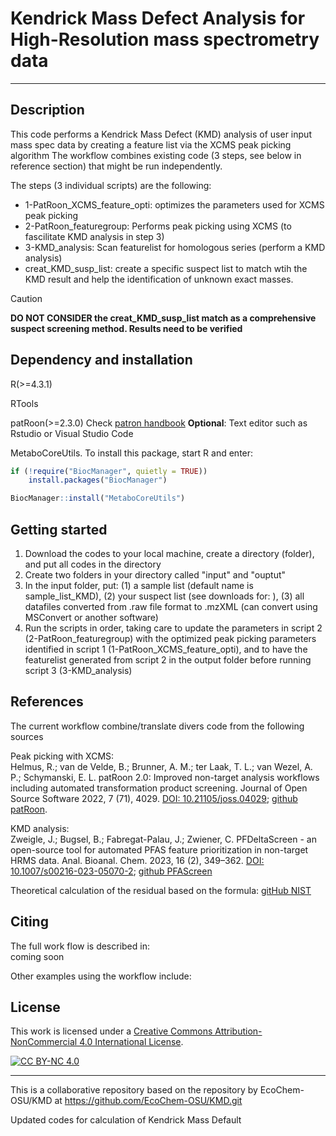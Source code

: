 # Kendrick Mass Defect Analysis for High-Resolution mass spectrometry data
-----------------------------------------------------------------------------------
Description
-----------
This code performs a Kendrick Mass Defect (KMD) analysis of user input mass spec data by creating a feature list via the XCMS peak picking algorithm
The workflow combines existing code (3 steps, see below in reference section) that might be run independently.

The steps (3 individual scripts) are the following:  
- 1-PatRoon_XCMS_feature_opti: optimizes the parameters used for XCMS peak picking  
- 2-PatRoon_featuregroup: Performs peak picking using XCMS (to fascilitate KMD analysis in step 3)  
- 3-KMD_analysis: Scan featurelist for homologous series (perform a KMD analysis)
- creat_KMD_susp_list: create a specific suspect list to match wtih the KMD result and help the identification of unknown exact masses.  
> [!CAUTION]  
> **DO NOT CONSIDER the creat_KMD_susp_list match as a comprehensive suspect screening method. Results need to be verified**


Dependency and installation
----------------
R(>=4.3.1)    

RTools 

patRoon(>=2.3.0) Check [patron handbook](https://rickhelmus.github.io/patRoon/handbook_bd/index.html)
**Optional**: Text editor such as Rstudio or Visual Studio Code 

MetaboCoreUtils. To install this package, start R and enter:  

``` r
if (!require("BiocManager", quietly = TRUE))
    install.packages("BiocManager")

BiocManager::install("MetaboCoreUtils")
```

Getting started
----------------
1. Download the codes to your local machine, create a directory (folder), and put all codes in the directory
2. Create two folders in your directory called "input" and "ouptut"
3. In the input folder, put: (1) a sample list (default name is sample_list_KMD), (2) your suspect list (see downloads for: ), (3) all datafiles converted from .raw file format to .mzXML (can convert using MSConvert or another software)
4. Run the scripts in order, taking care to update the parameters in script 2 (2-PatRoon_featuregroup) with the optimized peak picking parameters identified in script 1 (1-PatRoon_XCMS_feature_opti), and to have the featurelist generated from script 2 in the output folder before running script 3 (3-KMD_analysis)


References
------

The current workflow combine/translate divers code from the following sources

Peak picking with XCMS:  
Helmus, R.; van de Velde, B.; Brunner, A. M.; ter Laak, T. L.; van Wezel, A. P.; Schymanski, E. L. patRoon 2.0: Improved non-target analysis workflows including automated transformation product screening. Journal of Open Source Software 2022, 7 (71), 4029. [DOI: 10.21105/joss.04029](https://doi.org/10.21105/joss.04029); [github patRoon](https://github.com/rickhelmus/patRoon).

KMD analysis:  
Zweigle, J.; Bugsel, B.; Fabregat-Palau, J.; Zwiener, C. PFDeltaScreen - an open-source tool for automated PFAS feature prioritization in non-target HRMS data. Anal. Bioanal. Chem. 2023, 16 (2), 349–362. [DOI: 10.1007/s00216-023-05070-2](https://doi.org/10.1007/s00216-023-05070-2); [github PFAScreen](https://github.com/JonZwe/PFAScreen/blob/main/KMD_analysis.py)

Theoretical calculation of the residual based on the formula:  [gitHub NIST](https://github.com/usnistgov/NISTPFAS/tree/main/suspectlist/fn/calculate_residual.R)

Citing
------
The full work flow is described in:  
coming soon

Other examples using the workflow include:  


License
-------
This work is licensed under a
[Creative Commons Attribution-NonCommercial 4.0 International License][cc-by-nc].

[![CC BY-NC 4.0][cc-by-nc-image]][cc-by-nc]

[cc-by-nc]: https://creativecommons.org/licenses/by-nc/4.0/
[cc-by-nc-image]: https://licensebuttons.net/l/by-nc/4.0/88x31.png
[cc-by-nc-shield]: https://img.shields.io/badge/License-CC%20BY--NC%204.0-lightgrey.svg


-------------------------------------------------------
This is a collaborative repository based on the repository by EcoChem-OSU/KMD at https://github.com/EcoChem-OSU/KMD.git

Updated codes for calculation of Kendrick Mass Default

